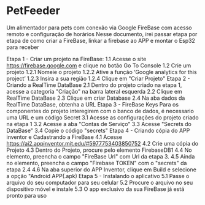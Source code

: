 # PetFeeder
Um alimentador para pets com conexão via Google FireBase com acesso remoto e configuração de horários 
Nesse documento, irei passar etapa por etapa de como criar a FireBase, linkar a firebase ao APP e montar o Esp32 para receber 


Etapa 1 - Criar um projeto na FireBase:
  1.1 Acesse o site https://firebase.google.com e clique no botão Go To Console
  1.2 Crie um projeto
      1.2.1 Nomeie o projeto
      1.2.2 Ative a função ‘Google analytics for this project’
      1.2.3 Insira a sua região
      1.2.4 Clique em "Criar Projeto"
Etapa 2 - Criando a RealTime DataBase
  2.1 Dentro do projeto criado na etapa 1, acesse a categoria "Criação" na barra lateral esquerda
  2.2 Clique em RealTime DataBase
  2.3 Clique em criar Database 
  2.4 Na aba dados da RealTime DataBase, obtenha a URL
Etapa 3 - FireBase Keys
Para os componentes do projeto interegirem com o banco de dados, é necessario uma URL e um código Secret
  3.1 Acesse as configurações do projeto criado na etapa 1
  3.2 Acesse a aba "Contas de Serviço"
  3.3 Acesse "Secrets do DataBase"
  3.4 Copie o código "secrets"
Etapa 4 - Criando cópia do APP inventor e Cadastrando a FireBase
  4.1 Acesse https://ai2.appinventor.mit.edu/#5977753403850752
  4.2 Crie uma cópia do Projeto
  4.3 Dentro do Projeto, procure pelo elemento FirebaseDB1
  4.4 No elemento, preencha o campo "FireBase Url" com Url da etapa 3.
  4.5 Ainda no elemento, preencha o campo "Firebase TOKEN" com o "secrets" da etapa 2.4
  4.6 Na aba superior do APP Inventor, clique em Build e selecione a opção "Android APP(.apk)
Etapa 5 - Instalando o aplicativo
  5.1 Passe o arquivo do seu computador para seu celular
  5.2 Procure o arquivo no seu dispositivo móvel e instale
  5.3 O app exclusivo da sua FireBase já está pronto para uso

